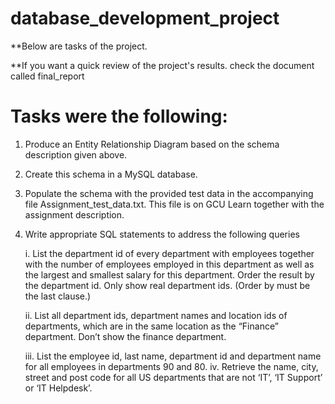 # database_development_project


**Below are tasks of the project.

**If you want a quick review of the project's results. check the document called final_report

# Tasks were the following:

1. Produce an Entity Relationship Diagram based on the schema description
given above. 

2. Create this schema in a MySQL database.

3. Populate the schema with the provided test data in the accompanying file
Assignment_test_data.txt. This file is on GCU Learn together with the
assignment description.

4. Write appropriate SQL statements to address the following queries

    i. List the department id of every department with employees together with
    the number of employees employed in this department as well as the
    largest and smallest salary for this department. Order the result by the
    department id. Only show real department ids. (Order by must be the last
    clause.)

    ii. List all department ids, department names and location ids of
    departments, which are in the same location as the “Finance” department.
    Don’t show the finance department.

    iii. List the employee id, last name, department id and department name for
    all employees in departments 90 and 80. 
    iv. Retrieve the name, city, street and post code for all US departments that
    are not ‘IT’, ‘IT Support’ or ‘IT Helpdesk’.
